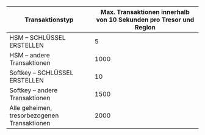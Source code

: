
| Transaktionstyp | Max. Transaktionen innerhalb von 10 Sekunden pro Tresor und Region |
| --- | --- |
| HSM – SCHLÜSSEL ERSTELLEN |5 |
| HSM – andere Transaktionen |1000 |
| Softkey – SCHLÜSSEL ERSTELLEN |10 |
| Softkey – andere Transaktionen |1500 |
| Alle geheimen, tresorbezogenen Transaktionen |2000 |



<!--HONumber=Nov16_HO3-->


